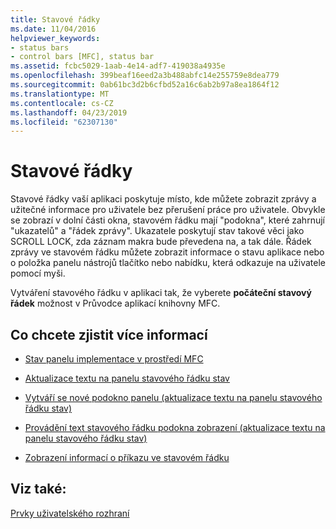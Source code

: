```yaml
---
title: Stavové řádky
ms.date: 11/04/2016
helpviewer_keywords:
- status bars
- control bars [MFC], status bar
ms.assetid: fcbc5029-1aab-4e14-adf7-419038a4935e
ms.openlocfilehash: 399beaf16eed2a3b488abfc14e255759e8dea779
ms.sourcegitcommit: 0ab61bc3d2b6cfbd52a16c6ab2b97a8ea1864f12
ms.translationtype: MT
ms.contentlocale: cs-CZ
ms.lasthandoff: 04/23/2019
ms.locfileid: "62307130"
---
```

# <a name="status-bars"></a>Stavové řádky

Stavové řádky vaší aplikaci poskytuje místo, kde můžete zobrazit zprávy a užitečné informace pro uživatele bez přerušení práce pro uživatele. Obvykle se zobrazí v dolní části okna, stavovém řádku mají "podokna", které zahrnují "ukazatelů" a "řádek zprávy". Ukazatele poskytují stav takové věci jako SCROLL LOCK, zda záznam makra bude převedena na, a tak dále. Řádek zprávy ve stavovém řádku můžete zobrazit informace o stavu aplikace nebo o položka panelu nástrojů tlačítko nebo nabídku, která odkazuje na uživatele pomocí myši.

Vytváření stavového řádku v aplikaci tak, že vyberete **počáteční stavový řádek** možnost v Průvodce aplikací knihovny MFC.

## <a name="what-do-you-want-to-know-more-about"></a>Co chcete zjistit více informací

- [Stav panelu implementace v prostředí MFC](../mfc/status-bar-implementation-in-mfc.md)

- [Aktualizace textu na panelu stavového řádku stav](../mfc/updating-the-text-of-a-status-bar-pane.md)

- [Vytváří se nové podokno panelu (aktualizace textu na panelu stavového řádku stav)](../mfc/updating-the-text-of-a-status-bar-pane.md)

- [Provádění text stavového řádku podokna zobrazení (aktualizace textu na panelu stavového řádku stav)](../mfc/updating-the-text-of-a-status-bar-pane.md)

- [Zobrazení informací o příkazu ve stavovém řádku](../mfc/how-to-display-command-information-in-the-status-bar.md)

## <a name="see-also"></a>Viz také:

[Prvky uživatelského rozhraní](../mfc/user-interface-elements-mfc.md)
